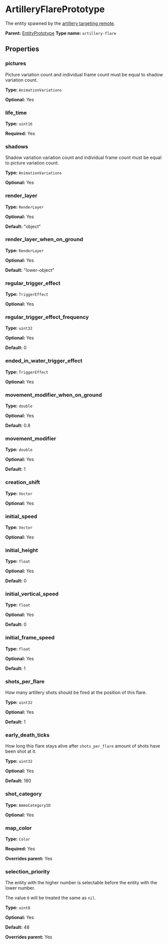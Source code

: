 # ArtilleryFlarePrototype

The entity spawned by the [artillery targeting remote](https://wiki.factorio.com/Artillery_targeting_remote).

**Parent:** [EntityPrototype](EntityPrototype.md)
**Type name:** `artillery-flare`

## Properties

### pictures

Picture variation count and individual frame count must be equal to shadow variation count.

**Type:** `AnimationVariations`

**Optional:** Yes

### life_time

**Type:** `uint16`

**Required:** Yes

### shadows

Shadow variation variation count and individual frame count must be equal to picture variation count.

**Type:** `AnimationVariations`

**Optional:** Yes

### render_layer

**Type:** `RenderLayer`

**Optional:** Yes

**Default:** "object"

### render_layer_when_on_ground

**Type:** `RenderLayer`

**Optional:** Yes

**Default:** "lower-object"

### regular_trigger_effect

**Type:** `TriggerEffect`

**Optional:** Yes

### regular_trigger_effect_frequency

**Type:** `uint32`

**Optional:** Yes

**Default:** 0

### ended_in_water_trigger_effect

**Type:** `TriggerEffect`

**Optional:** Yes

### movement_modifier_when_on_ground

**Type:** `double`

**Optional:** Yes

**Default:** 0.8

### movement_modifier

**Type:** `double`

**Optional:** Yes

**Default:** 1

### creation_shift

**Type:** `Vector`

**Optional:** Yes

### initial_speed

**Type:** `Vector`

**Optional:** Yes

### initial_height

**Type:** `float`

**Optional:** Yes

**Default:** 0

### initial_vertical_speed

**Type:** `float`

**Optional:** Yes

**Default:** 0

### initial_frame_speed

**Type:** `float`

**Optional:** Yes

**Default:** 1

### shots_per_flare

How many artillery shots should be fired at the position of this flare.

**Type:** `uint32`

**Optional:** Yes

**Default:** 1

### early_death_ticks

How long this flare stays alive after `shots_per_flare` amount of shots have been shot at it.

**Type:** `uint32`

**Optional:** Yes

**Default:** 180

### shot_category

**Type:** `AmmoCategoryID`

**Optional:** Yes

### map_color

**Type:** `Color`

**Required:** Yes

**Overrides parent:** Yes

### selection_priority

The entity with the higher number is selectable before the entity with the lower number.

The value `0` will be treated the same as `nil`.

**Type:** `uint8`

**Optional:** Yes

**Default:** 48

**Overrides parent:** Yes

